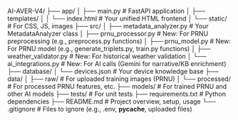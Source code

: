 AI-AVER-V4/
├── app/
│   ├── main.py             # FastAPI application
│   ├── templates/
│   │   └── index.html      # Your unified HTML frontend
│   └── static/             # For CSS, JS, images
├── src/
│   ├── metadata_analyzer.py # Your MetadataAnalyzer class
│   ├── prnu_processor.py    # New: For PRNU preprocessing (e.g., preprocess.py functions)
│   ├── prnu_model.py        # New: For PRNU model (e.g., generate_triplets.py, train.py functions)
│   ├── weather_validator.py # New: For historical weather validation
│   └── ai_integrations.py   # New: For AI calls (Gemini for narrative/KB enrichment)
├── database/
│   └── devices.json        # Your device knowledge base
├── data/
│   ├── raw/                # For uploaded training images (PRNU)
│   └── processed/          # For processed PRNU features, etc.
├── models/                 # For trained PRNU and other AI models
├── tests/                  # For unit tests
├── requirements.txt        # Python dependencies
├── README.md               # Project overview, setup, usage
└── .gitignore              # Files to ignore (e.g., .env, __pycache__, uploaded files)
